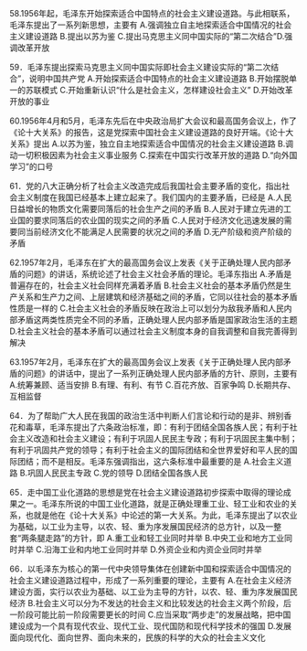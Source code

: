 58.1956年起，毛泽东开始探索适合中国特点的社会主义建设道路。与此相联系，毛泽东提出了一系列新思想，主要有
A.强调独立自主地探索适合中国情况的社会主义建设道路
B.提出以苏为鉴
C.提出马克思主义同中国实际的“第二次结合”D.强调改革开放

59．毛泽东提出探索马克思主义同中国实际即社会主义建设实际的“第二次结合”，说明中国共产党
A.开始探索适合中国特点的社会主义建设道路
B.开始摆脱单一的苏联模式
C.开始重新认识“什么是社会主义，怎样建设社会主义”
D.开始改革开放的事业

60.1956年4月和5月，毛泽东先后在中央政治局扩大会议和最高国务会议上，作了《论十大关系》的报告，这是党探索中国社会主义建设道路的良好开端。《论十大关系》提出
A.以苏为鉴，独立自主地探索适合中国情况的社会主义建设道路
B.调动一切积极因素为社会主义事业服务
C.探索在中国实行改革开放的道路
D.“向外国学习”的口号

61．党的八大正确分析了社会主义改造完成后我国社会主要矛盾的变化，指出社会主义制度在我国已经基本上建立起来了。我们国内的主要矛盾，已经是
A.人民日益增长的物质文化需要同落后的社会生产之间的矛盾
B.人民对于建立先进的工业国的要求同落后的农业国的现实之间的矛盾
C.人民对于经济文化迅速发展的需要同当前经济文化不能满足人民需要的状况之间的矛盾
D.无产阶级和资产阶级的矛盾

62.1957年2月，毛泽东在扩大的最高国务会议上发表《关于正确处理人民内部矛盾的问题》的讲话，系统论述了社会主义社会矛盾的理论。毛泽东指出
A.矛盾是普遍存在的，社会主义社会同样充满着矛盾
B.社会主义社会的基本矛盾仍然是生产关系和生产力之间、上层建筑和经济基础之间的矛盾，它同以往社会的基本矛盾性质是一样的
C.社会主义社会的矛盾反映在政治上可以划分为敌我矛盾和人民内部矛盾这两类性质完全不同的矛盾，正确处理人民内部矛盾是国家政治生活的主题
D.社会主义社会的基本矛盾可以通过社会主义制度本身的自我调整和自我完善得到解决

63.1957年2月，毛泽东在扩大的最高国务会议上发表《关于正确处理人民内部矛盾的问题》的讲话中，提出了一系列正确处理人民内部矛盾的方针、原则，主要有
A.统筹兼顾、适当安排
B.有理、有利、有节
C.百花齐放、百家争鸣
D.长期共存、互相监督

64．为了帮助广大人民在我国的政治生活中判断人们言论和行动的是非、辨别香花和毒草，毛泽东提出了六条政治标准，即：有利于团结全国各族人民；有利于社会主义改造和社会主义建设；有利于巩固人民民主专政；有利于巩固民主集中制；有利于巩固共产党的领导；有利于社会主义的国际团结和全世界爱好和平人民的国际团结；而不是相反。毛泽东强调指出，这六条标准中最重要的是
A.社会主义道路
B.巩固人民民主专政
C.党的领导
D.团结全国各族人民

65．走中国工业化道路的思想是党在社会主义建设道路初步探索中取得的理论成果之一。毛泽东所说的中国工业化道路，就是正确处理重工业、轻工业和农业的关系，也就是他在《论十大关系》中论述的第一大关系。为此，毛泽东提出了以农业为基础，以工业为主导，以农、轻、重为序发展国民经济的总方针，以及一整套“两条腿走路”的方针，即
A.重工业和轻工业同时并举
B.中央工业和地方工业同时并举
C.沿海工业和内地工业同时并举
D.外资企业和内资企业同时并举

66．以毛泽东为核心的第一代中央领导集体在创建新中国和探索适合中国情况的社会主义建设道路过程中，形成了一系列重要的理论，主要有
A.在社会主义经济建设方面，实行以农业为基础、以工业为主导的方针，以农、轻、重为序发展国民经济
B.社会主义可以分为不发达的社会主义和比较发达的社会主义两个阶段，后一阶段可能比前一阶段需要更长的时间
C.应当采取“两步走”的发展战略，把中国建设成为一个具有现代农业、现代工业、现代国防和现代科学技术的强国
D.发展面向现代化、面向世界、面向未来的，民族的科学的大众的社会主义文化